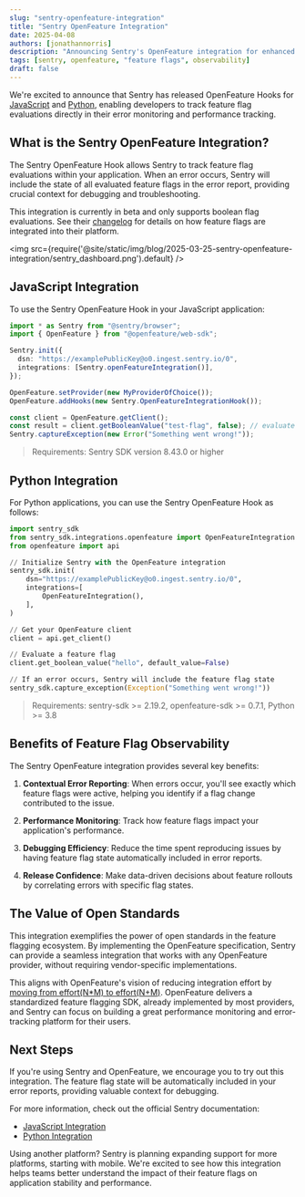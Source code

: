 ```yaml
---
slug: "sentry-openfeature-integration"
title: "Sentry OpenFeature Integration"
date: 2025-04-08
authors: [jonathannorris]
description: "Announcing Sentry's OpenFeature integration for enhanced feature flag observability"
tags: [sentry, openfeature, "feature flags", observability]
draft: false
---
```


We're excited to announce that Sentry has released OpenFeature Hooks for [JavaScript](https://docs.sentry.io/platforms/javascript/configuration/integrations/openfeature/) and [Python](https://docs.sentry.io/platforms/python/integrations/openfeature/), enabling developers to track feature flag evaluations directly in their error monitoring and performance tracking.

## What is the Sentry OpenFeature Integration?

The Sentry OpenFeature Hook allows Sentry to track feature flag evaluations within your application.
When an error occurs, Sentry will include the state of all evaluated feature flags in the error report, providing crucial context for debugging and troubleshooting.

This integration is currently in beta and only supports boolean flag evaluations. 
See their [changelog](https://changelog.sentry.dev/changelog/view-distributions-of-feature-flag-evaluations-inside-issue-details/) for details on how feature flags are integrated into their platform.

<img src={require('@site/static/img/blog/2025-03-25-sentry-openfeature-integration/sentry_dashboard.png').default} />

## JavaScript Integration

To use the Sentry OpenFeature Hook in your JavaScript application:

```typescript
import * as Sentry from "@sentry/browser";
import { OpenFeature } from "@openfeature/web-sdk";

Sentry.init({
  dsn: "https://examplePublicKey@o0.ingest.sentry.io/0",
  integrations: [Sentry.openFeatureIntegration()],
});

OpenFeature.setProvider(new MyProviderOfChoice());
OpenFeature.addHooks(new Sentry.OpenFeatureIntegrationHook());

const client = OpenFeature.getClient();
const result = client.getBooleanValue("test-flag", false); // evaluate with a default value
Sentry.captureException(new Error("Something went wrong!"));
```

> Requirements: Sentry SDK version 8.43.0 or higher

## Python Integration

For Python applications, you can use the Sentry OpenFeature Hook as follows:

```python
import sentry_sdk
from sentry_sdk.integrations.openfeature import OpenFeatureIntegration
from openfeature import api

// Initialize Sentry with the OpenFeature integration
sentry_sdk.init(
    dsn="https://examplePublicKey@o0.ingest.sentry.io/0",
    integrations=[
        OpenFeatureIntegration(),
    ],
)

// Get your OpenFeature client
client = api.get_client()

// Evaluate a feature flag
client.get_boolean_value("hello", default_value=False)

// If an error occurs, Sentry will include the feature flag state
sentry_sdk.capture_exception(Exception("Something went wrong!"))
```

> Requirements: sentry-sdk >= 2.19.2, openfeature-sdk >= 0.7.1, Python >= 3.8

## Benefits of Feature Flag Observability

The Sentry OpenFeature integration provides several key benefits:

1. **Contextual Error Reporting**: When errors occur, you'll see exactly which feature flags were active, helping you identify if a flag change contributed to the issue.

2. **Performance Monitoring**: Track how feature flags impact your application's performance.

3. **Debugging Efficiency**: Reduce the time spent reproducing issues by having feature flag state automatically included in error reports.

4. **Release Confidence**: Make data-driven decisions about feature rollouts by correlating errors with specific flag states.

## The Value of Open Standards

This integration exemplifies the power of open standards in the feature flagging ecosystem.
By implementing the OpenFeature specification, Sentry can provide a seamless integration that works with any OpenFeature provider, without requiring vendor-specific implementations.

This aligns with OpenFeature's vision of reducing integration effort by [moving from effort(N*M) to effort(N+M)](https://openfeature.dev/blog/openfeature-a-standard-for-feature-flagging/#from-effortnm-to-effortnm).
OpenFeature delivers a standardized feature flagging SDK, already implemented by most providers, and Sentry can focus on building a great performance monitoring and error-tracking platform for their users.

## Next Steps

If you're using Sentry and OpenFeature, we encourage you to try out this integration.
The feature flag state will be automatically included in your error reports, providing valuable context for debugging.

For more information, check out the official Sentry documentation:

- [JavaScript Integration](https://docs.sentry.io/platforms/javascript/configuration/integrations/openfeature/)
- [Python Integration](https://docs.sentry.io/platforms/python/integrations/openfeature/)

Using another platform? Sentry is planning expanding support for more platforms, starting with mobile. 
We're excited to see how this integration helps teams better understand the impact of their feature flags on application stability and performance.
